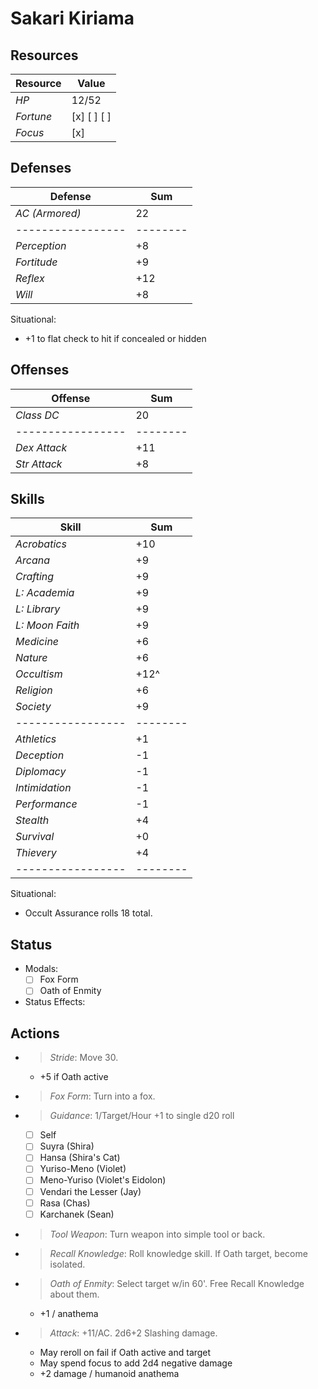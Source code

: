 # Sakari Kiriama
## Resources
| **Resource** |  Value       |
|--------------|--------------|
| *HP*         |  12/52       |
| *Fortune*    |  [x] [ ] [ ] |
| *Focus*      |  [x]         |

## Defenses
| **Defense**     |  Sum   |
|-----------------|--------|
| *AC (Armored)*  |  22    |
|-----------------|--------|
| *Perception*    |  +8    |
| *Fortitude*     |  +9    |
| *Reflex*        |  +12   |
| *Will*          |  +8    |
Situational:
- +1 to flat check to hit if concealed or hidden

## Offenses
| **Offense**     |  Sum   |
|-----------------|--------|
| *Class DC*      |  20    |
|-----------------|--------|
| *Dex Attack*    |  +11   |
| *Str Attack*    |  +8    |

## Skills
| **Skill**       |  Sum   |
|-----------------|--------|
| *Acrobatics*    |  +10   |
| *Arcana*        |  +9    |
| *Crafting*      |  +9    |
| *L: Academia*   |  +9    |
| *L: Library*    |  +9    |
| *L: Moon Faith* |  +9    |
| *Medicine*      |  +6    |
| *Nature*        |  +6    |
| *Occultism*     |  +12^  |
| *Religion*      |  +6    |
| *Society*       |  +9    |
|-----------------|--------|
| *Athletics*     |  +1    |
| *Deception*     |  -1    |
| *Diplomacy*     |  -1    |
| *Intimidation*  |  -1    |
| *Performance*   |  -1    |
| *Stealth*       |  +4    |
| *Survival*      |  +0    |
| *Thievery*      |  +4    |
|-----------------|--------|
Situational:
- Occult Assurance rolls 18 total.

## Status
- Modals:
    - [ ] Fox Form
    - [ ] Oath of Enmity
- Status Effects:

## Actions
- > *Stride*: Move 30.
  - +5 if Oath active
- > *Fox Form*: Turn into a fox.
- > *Guidance*: 1/Target/Hour +1 to single d20 roll
  - [ ] Self
  - [ ] Suyra (Shira)
  - [ ] Hansa (Shira's Cat)
  - [ ] Yuriso-Meno (Violet)
  - [ ] Meno-Yuriso (Violet's Eidolon)
  - [ ] Vendari the Lesser (Jay)
  - [ ] Rasa (Chas)
  - [ ] Karchanek (Sean)
- > *Tool Weapon*: Turn weapon into simple tool or back.
- > *Recall Knowledge*: Roll knowledge skill. If Oath target, become isolated.
- > *Oath of Enmity*: Select target w/in 60'. Free Recall Knowledge about them.
  - +1 / anathema
- > *Attack*: +11/AC. 2d6+2 Slashing damage.
  - May reroll on fail if Oath active and target
  - May spend focus to add 2d4 negative damage
  - +2 damage / humanoid anathema